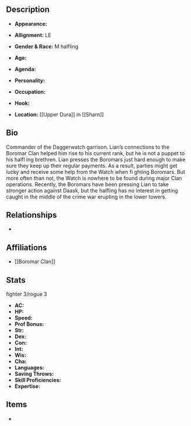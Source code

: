 ## Description
- **Appearance:** 

- **Allignment:** LE

- **Gender & Race:** M halfling

- **Age:** 

- **Agenda:** 

- **Personality:** 

- **Occupation:** 

- **Hook:** 

- **Location:** [[Upper Dura]] in [[Sharn]]

## Bio
Commander of the Daggerwatch garrison. Lian’s connections to the Boromar Clan helped him rise to his current rank, but he is not a puppet to his halfl ing brethren. Lian presses the Boromars just hard enough to make sure they keep up their regular payments. As a result, parties might get lucky and receive some help from the Watch when fi ghting Boromars. But more often than not, the Watch is nowhere to be found during major Clan operations. Recently, the Boromars have been pressing Lian to take stronger action against Daask, but the halfling has no interest in getting caught in the middle of the crime war erupting in the lower towers.

## Relationships
- 

## Affiliations
- [[Boromar Clan]]

## Stats
fighter 3/rogue 3
- **AC:** 
- **HP:** 
- **Speed:** 
- **Prof Bonus:** 
- **Str:** 
- **Dex:** 
- **Con:** 
- **Int:** 
- **Wis:** 
- **Cha:** 
- **Languages:** 
- **Saving Throws:** 
- **Skill Proficiencies:** 
- **Expertise:** 


## Items
- 
